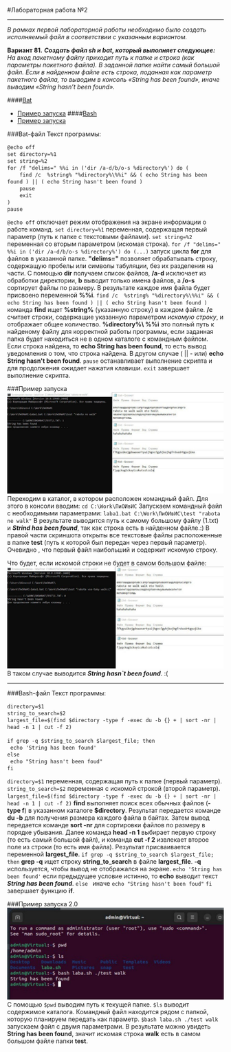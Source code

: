 #Лабораторная работа №2
___
_В рамках первой лабораторной работы необходимо было создать исполняемый файл в соответствии с указанным вариантом._


__Вариант 81.__  ___Создать файл sh и bat, который выполняет следующее:___ 
_На вход пакетному файлу приходит путь к папке и строка (как параметры пакетного файла). В заданной папке найти самый большой файл. Если в найденном файле есть строка, поданная как параметр пакетного файла, то выводим в консоль «String has been found», иначе выводим «String hasn’t been found»._

####[Bat](#batnik) 
* [Пример запуска](#batnikzapusk)
####[Bash](#bash) 
* [Пример запуска](#bashzapusk)

<a id ="batnik"></a>
###Bat-файл
Текст программы:
```
@echo off
set directory=%1
set string=%2
for /f "delims=" %%i in ('dir /a-d/b/o-s %directory%') do (
	find /c  %string% "%directory%\%%i" && ( echo String has been found ) || ( echo String hasn't been found )
	pause 
	exit
)
pause
```
`@echo off` отключает режим отображения на экране информации о работе команд.
`set directory=%1` переменная, содержащая первый параметр (путь к папке с текстовыми файлами).
`set string=%2` переменная со вторым параметром (искомая строка).
`for /f "delims=" %%i in ('dir /a-d/b/o-s %directory%') do (...)` запуск цикла __for__  для файлов в указанной папке. __"delims="__ позволяет обрабатывать строку, содержащую пробелы или символы табуляции, без их разделения на части. С помощью __dir__ получаем список файлов, __/a-d__ исключает из обработки директории, __b__ выводит только имена файлов, а __/o-s__ сортирует файлы по размеру. В результате каждое имя файла будет присвоено переменной __%%i__.
`find /c  %string% "%directory%\%%i" && ( echo String has been found ) || ( echo String hasn't been found )` команда __find__ ищет __%string%__ (указанную строку) в каждом файле. __/c__ считает строки, содержащие указанную параметром _искомую строку_, и отображает общее количество. __%directory%\ %%i__ это полный путь к найденому файлу для корректной работы программы, если заданная папка будет находиться не в одном каталоге с командным файлом. Если строка найдена, то __echo String has been found__, то есть вывод уведомления о том, что строка найдена. В другом случае ( || - или) __echo String hasn't been found__.
`pause` останавливает выполнение скрипта и для продолжения ожидает нажатия клавиши.
`exit` завершает выполнение скрипта.


<a id ="batnikzapusk"></a>
###Пример запуска 
![скриншот с запуском программы](скриншот.jpg)
Переходим в каталог, в котором расположен командный файл. Для этого в консоли вводим:
`cd C:\Work\ПиОИвИС`
Запускаем командный файл с необходимыми параметрами:
`laba1.bat C:\Work\ПиОИвИС\test "rabota ne walk"`
В результате выводится путь к самому большому файлу (1.txt) и ___Strind has been found___, так как строка есть в найденном файле.:)
В правой части скриншота открыты все текстовые файлы расположенные в папке __test__ (путь к которой был передан через первый параметр). Очевидно , что первый файл наибольший и содержит искомую строку.

Что будет, если искомой строки не будет в самом большом файле:
![опять скриншот с запуском программы](скриншот2.jpg)
В таком случае выводится ___String hasn`t been found___. :(
***
<a id ="bash"></a>
###Bash-файл
Текст программы:
```
directory=$1 
string_to_search=$2
largest_file=$(find $directory -type f -exec du -b {} + | sort -nr | head -n 1 | cut -f 2)

if grep -q $string_to_search $largest_file; then
 echo 'String has been found'
else 
 echo "String hasn't been foud"
fi
```
`directory=$1` переменная, содержащая путь к папке (первый параметр).
`string_to_search=$2` переменная с искомой строкой (второй параметр).
`largest_file=$(find $directory -type f -exec du -b {} + | sort -nr | head -n 1 | cut -f 2)` __find__ выполняет поиск всех обычных файлов (__-type f__) в указанном каталоге __$directory__. Результат передается команде __du -b__ для получения размера каждого файла в байтах. Затем вывод передается команде __sort -nr__ для сортировки файлов по размеру в порядке убывания. Далее команда __head -n 1__ выбирает первую строку (то есть самый большой файл), и команда __cut -f 2__ извлекает второе поле из строки (то есть имя файла). Результат присваивается переменной __largest_file__.
`if grep -q $string_to_search $largest_file; then` __grep -q__ ищет строку __string_to_search__ в файле __largest_file__. __-q__ используется, чтобы вывод не отображался на экране. 
`echo 'String has been found'` если предыдущее условие истинно, то __echo__ выводит текст ___String has been found___.
`else ` иначе 
`echo "String hasn't been foud"`
`fi` завершает функцию __if__.

<a id ="bashzapusk"></a>
###Пример запуска 2.0
![скриншот с запуском программы убунту](убунту.jpeg)
С помощью `$pwd` выводим путь к текущей папке.
`$ls` выводит содержимое каталога. Командный файл находится рядом с папкой, которую планируем передать как параметр.
`$bash laba.sh ./test walk` запускаем файл с двумя параметрами.
В результате можно увидеть __String has been found__, значит искомая строка __walk__ есть в самом большом файле папки __test__.